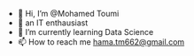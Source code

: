 - 👋 Hi, I’m @Mohamed Toumi
- 👀 an IT enthausiast
- 🌱 I’m currently learning Data Science
- 📫 How to reach me hama.tm662@gmail.com

<!---
ZeroDay0utplay/ZeroDay0utplay is a ✨ special ✨ repository because its `README.md` (this file) appears on your GitHub profile.
You can click the Preview link to take a look at your changes.
--->
